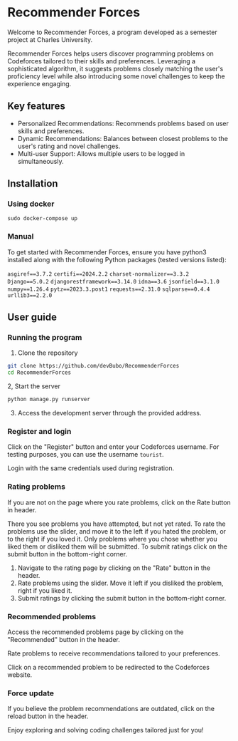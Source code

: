 # Recommender Forces
Welcome to Recommender Forces, a program developed as a semester project at Charles University.

Recommender Forces helps users discover programming problems on Codeforces tailored to their skills and preferences. Leveraging a sophisticated algorithm, it suggests problems closely matching the user's proficiency level while also introducing some novel challenges to keep the experience engaging.

## Key features
  -  Personalized Recommendations: Recommends problems based on user skills and preferences.
 -   Dynamic Recommendations: Balances between closest problems to the user's rating and novel challenges.
-    Multi-user Support: Allows multiple users to be logged in simultaneously.

## Installation
### Using docker
`sudo docker-compose up`

### Manual
To get started with Recommender Forces, ensure you have python3 installed along with the following Python packages (tested versions listed):

`asgiref==3.7.2`
`certifi==2024.2.2`
`charset-normalizer==3.3.2`
`Django==5.0.2`
`djangorestframework==3.14.0`
`idna==3.6`
`jsonfield==3.1.0`
`numpy==1.26.4`
`pytz==2023.3.post1`
`requests==2.31.0`
`sqlparse==0.4.4`
`urllib3==2.2.0`

## User guide
### Running the program
1. Clone the repository
```bash
git clone https://github.com/devBubo/RecommenderForces
cd RecommenderForces
```
2, Start the server
```bash
python manage.py runserver
```
3. Access the development server through the provided address.

### Register and login
Click on the "Register" button and enter your Codeforces username. For testing purposes, you can use the username `tourist`.

Login with the same credentials used during registration.

### Rating problems
If you are not on the page where you rate problems, click on the Rate button in header.

There you see problems you have attempted, but not yet rated. To rate the problems use the slider, and move it to the left if you hated the problem, or to the right if you loved it.  Only problems where you chose whether you liked them or disliked them will be submitted. To submit ratings click on the submit button in the bottom-right corner.

1. Navigate to the rating page by clicking on the "Rate" button in the header.
2. Rate problems using the slider. Move it left if you disliked the problem, right if you liked it.
3. Submit ratings by clicking the submit button in the bottom-right corner.

### Recommended problems
Access the recommended problems page by clicking on the "Recommended" button in the header.

Rate problems to receive recommendations tailored to your preferences.

Click on a recommended problem to be redirected to the Codeforces website.

### Force update
If you believe the problem recommendations are outdated, click on the reload button in the header.

Enjoy exploring and solving coding challenges tailored just for you! 